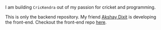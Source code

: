 I am building `CricKendra` out of my passion for cricket and programming.

This is only the backend repository. My friend [Akshay Dixit](https://github.com/Akshay-pro) is developing the front-end. Checkout the front-end repo [here](https://github.com/Akshay-pro/CricKendra).